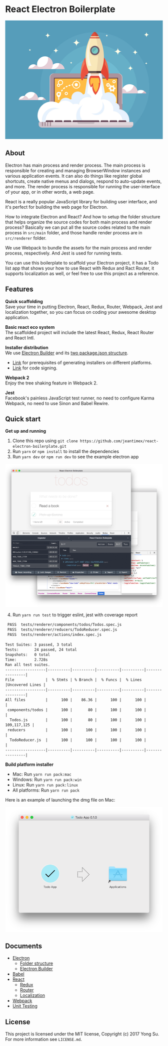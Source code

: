 # React Electron Boilerplate

![rocket](docs/images/rocket.png)

## About

Electron has main process and render process. The main process is responsible for creating and managing BrowserWindow instances and various application events. It can also do things like register global shortcuts, create native menus and dialogs, respond to auto-update events, and more. The render process is responsible for running the user-interface of your app, or in other words, a web page.

React is a really popular JavaScript library for building user interface, and it's perfect for building the web page for Electron.

How to integrate Electron and React? And how to setup the folder structure that helps organize the source codes for both main process and render process? Basically we can put all the source codes related to the main process in `src/main` folder, and those handle render process are in `src/renderer` folder.

We use Webpack to bundle the assets for the main process and render process, respectively. And Jest is used for running tests.

You can use this boilerplate to scaffold your Electron project, it has a Todo list app that shows your how to use React with Redux and Ract Router, it supports localization as well, or feel free to use this project as a reference.

## Features

**Quick scaffolding**<br />
Save your time in putting Electron, React, Redux, Router, Webpack, Jest and localization together, so you can focus on coding your awesome desktop application.

**Basic react eco system**<br />
The scaffolded project will include the latest React, Redux, React Router and React Intl.

**Installer distribution**<br/>
We use [Electron Builder](https://github.com/electron-userland/electron-builder) and its [two package.json structure](https://github.com/electron-userland/electron-builder/wiki/Two-package.json-Structure).

- [Link](https://github.com/electron-userland/electron-builder/blob/master/docs/Multi%20Platform%20Build.md) for prerequisites of generating installers on different platforms.
- [Link](https://github.com/electron-userland/electron-builder/wiki/Code-Signing) for code signing.

**Webpack 2**<br />
Enjoy the tree shaking feature in Webpack 2.

**Jest**<br />
Facebook's painless JavaScript test runner, no need to configure Karma Webpack, no need to use Sinon and Babel Rewire.

## Quick start

**Get up and running**<br />
1. Clone this repo using `git clone https://github.com/jeantimex/react-electron-boilerplate.git`
2. Run `yarn` or `npm install` to install the dependencies
3. Run `yarn dev` or `npm run dev` to see the example electron app

![rocket](docs/images/devtools.png)<br />

4. Run `yarn run test` to trigger eslint, jest with coverage report
```
 PASS  tests/renderer/components/todos/Todos.spec.js
 PASS  tests/renderer/reducers/TodoReducer.spec.js
 PASS  tests/renderer/actions/index.spec.js

Test Suites: 3 passed, 3 total
Tests:       24 passed, 24 total
Snapshots:   0 total
Time:        2.728s
Ran all test suites.
------------------|----------|----------|----------|----------|----------------|
File              |  % Stmts | % Branch |  % Funcs |  % Lines |Uncovered Lines |
------------------|----------|----------|----------|----------|----------------|
All files         |      100 |    86.36 |      100 |      100 |                |
 components/todos |      100 |       80 |      100 |      100 |                |
  Todos.js        |      100 |       80 |      100 |      100 |    109,117,125 |
 reducers         |      100 |      100 |      100 |      100 |                |
  TodoReducer.js  |      100 |      100 |      100 |      100 |                |
------------------|----------|----------|----------|----------|----------------|
```

**Build platform installer**<br />
- Mac: Run `yarn run pack:mac`
- Windows: Run `yarn run pack:win`
- Linux: Run `yarn run pack:linux`
- All platforms: Run `yarn run pack`

Here is an example of launching the dmg file on Mac:

![rocket](docs/images/mac-dmg.png)

## Documents

- [Electron](docs/electron.md)
  - [Folder structure](docs/electron.md)
  - [Electron Builder](docs/electron.md)
- [Babel](docs/babel.md)
- [React](docs/react.md)
  - [Redux](docs/redux.md)
  - [Router](docs/react-router.md)
  - [Localization](docs/react-intl.md)
- [Webpack](docs/webpack.md)
- [Unit Testing](docs/jest.md)

## License

This project is licensed under the MIT license, Copyright (c) 2017 Yong Su. For more information see `LICENSE.md`.
